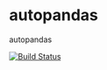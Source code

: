 # autopandas
autopandas

[![Build Status](https://travis-ci.org/tvaroska/autopandas.svg?branch=master)](https://travis-ci.org/tvaroska/autopandas)